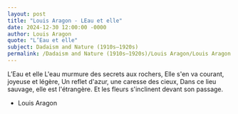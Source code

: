 ```yaml
---
layout: post
title: "Louis Aragon - LEau et elle"
date: 2024-12-30 12:00:00 -0000
author: Louis Aragon
quote: "L’Eau et elle"
subject: Dadaism and Nature (1910s–1920s)
permalink: /Dadaism and Nature (1910s–1920s)/Louis Aragon/Louis Aragon - LEau et elle
---
```


L’Eau et elle
L'eau murmure des secrets aux rochers,
Elle s'en va courant, joyeuse et légère,
Un reflet d'azur, une caresse des cieux,
Dans ce lieu sauvage, elle est l'étrangère.
Et les fleurs s'inclinent devant son passage.


- Louis Aragon
